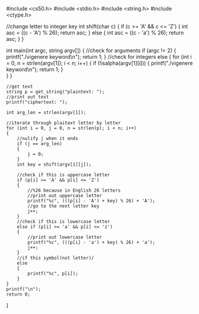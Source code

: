 #include <cs50.h>
#include <stdio.h>
#include <string.h>
#include <ctype.h>

//change letter to integer key
int shift(char c)
{
    if (c >= 'A' && c <= 'Z')
    {
        int asc = ((c - 'A') % 26);
        return asc;
    }
    else
    {
        int asc = ((c - 'a') % 26);
        return asc;
    }
}

int main(int argc, string argv[])
{
    //check for arguments
    if (argc != 2)
    {
        printf("./vigenere keyword\n");
        return 1;
    }
    //check for integers
    else 
    {
        for (int i = 0, n = strlen(argv[1]); i < n; i++)
        {
            if (!isalpha(argv[1][i]))
            {
                printf("./vigenere keyword\n");
                return 1;
            }    
        }
    }
    
    //get text
    string p = get_string("plaintext: ");
    //print out text
    printf("ciphertext: ");
    
    int arg_len = strlen(argv[1]);
        
    //iterate through plaitext letter by letter
    for (int i = 0, j = 0, n = strlen(p); i < n; i++)
    {    
        //nulify j when it ends
        if (j == arg_len)
        {
            j = 0;
        }
        int key = shift(argv[1][j]);
        
        //check if this is uppercase letter
        if (p[i] >= 'A' && p[i] <= 'Z')
        {
            //%26 because in English 26 letters
            //print out uppercase letter
            printf("%c", (((p[i] - 'A') + key) % 26) + 'A');
            //go to the next letter key
            j++;
        }
        //check if this is lowercase letter
        else if (p[i] >= 'a' && p[i] <= 'z')
        {
            //print out lowercase letter
            printf("%c", (((p[i] - 'a') + key) % 26) + 'a');
            j++;
        }
        //if this symbol(not letter)/
        else
        {
            printf("%c", p[i]);
        }   
    }
    printf("\n");
    return 0;
}